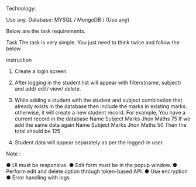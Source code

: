 Technology:

Use any.
Database:
MYSQL / MongoDB / (Use any)

Below are the task requirements.

Task
The task is very simple. You just need to think twice and follow the below

instruction

1. Create a login screen.

2. After logging in the student list will appear with filters(name, subject) and
add/
edit/
view/
delete.

3. While adding a student with the student and subject combination that
already exists in the database then include the marks in existing marks.
otherwise, it will create a new student record.
For example, You have a current record in the database
Name Subject Marks
Jhon Maths 75
If we add the same data again
Name Subject Marks
Jhon Maths 50
Then the total should be 125

4. Student data will appear separately as per the logged-in user.


Note :

● UI must be responsive.
● Edit form must be in the popup window.
● Perform edit and delete option through token-based API.
● Use encryption
● Error handling with logs